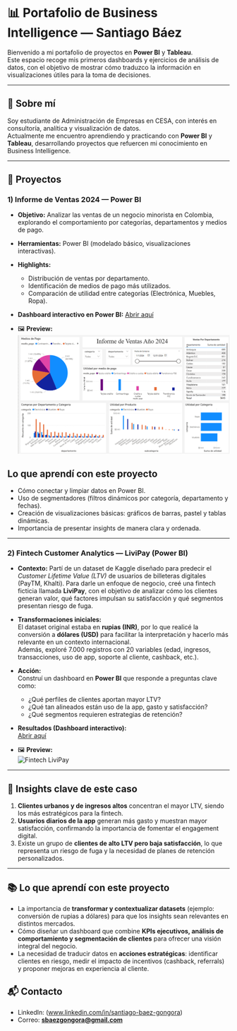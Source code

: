 # 📊 Portafolio de Business Intelligence — Santiago Báez

Bienvenido a mi portafolio de proyectos en **Power BI** y **Tableau**.  
Este espacio recoge mis primeros dashboards y ejercicios de análisis de datos, con el objetivo de mostrar cómo traduzco la información en visualizaciones útiles para la toma de decisiones.

---

## 🚀 Sobre mí
Soy estudiante de Administración de Empresas en CESA, con interés en consultoría, analítica y visualización de datos.  
Actualmente me encuentro aprendiendo y practicando con **Power BI** y **Tableau**, desarrollando proyectos que refuercen mi conocimiento en Business Intelligence.

---

## 📂 Proyectos

### 1) Informe de Ventas 2024 — Power BI
- **Objetivo:** Analizar las ventas de un negocio minorista en Colombia, explorando el comportamiento por categorías, departamentos y medios de pago.  
- **Herramientas:** Power BI (modelado básico, visualizaciones interactivas).  
- **Highlights:**  
  - Distribución de ventas por departamento.  
  - Identificación de medios de pago más utilizados.  
  - Comparación de utilidad entre categorías (Electrónica, Muebles, Ropa).
- **Dashboard interactivo en Power BI:** [Abrir aquí](https://app.powerbi.com/view?r=eyJrIjoiNmE1YzFmYjgtMjIwYi00YTM4LThjZmItMTJlZGM1ZTIxYWE3IiwidCI6IjA5NTMyOTYzLTYxMjEtNDlkNy05NGNhLTBiYWFhNjJhMzExNiIsImMiOjR9&pageName=34f8c35c70d44e71c4c0)
  
- 🖼️ **Preview:**  
 ![Informe de Ventas 2024](previews/Informe%20de%20ventas%202024%20.png)

  
##  Lo que aprendí con este proyecto
- Cómo conectar y limpiar datos en Power BI.  
- Uso de segmentadores (filtros dinámicos por categoría, departamento y fechas).  
- Creación de visualizaciones básicas: gráficos de barras, pastel y tablas dinámicas.  
- Importancia de presentar insights de manera clara y ordenada.  

---
### 2) Fintech Customer Analytics — LiviPay (Power BI)

- **Contexto:** Partí de un dataset de Kaggle diseñado para predecir el *Customer Lifetime Value (LTV)* de usuarios de billeteras digitales (PayTM, Khalti). Para darle un enfoque de negocio, creé una fintech ficticia llamada **LiviPay**, con el objetivo de analizar cómo los clientes generan valor, qué factores impulsan su satisfacción y qué segmentos presentan riesgo de fuga.

- **Transformaciones iniciales:**  
  El dataset original estaba en **rupias (INR)**, por lo que realicé la conversión a **dólares (USD)** para facilitar la interpretación y hacerlo más relevante en un contexto internacional.  
  Además, exploré 7.000 registros con 20 variables (edad, ingresos, transacciones, uso de app, soporte al cliente, cashback, etc.).

- **Acción:**  
  Construí un dashboard en **Power BI** que responde a preguntas clave como:  
  - ¿Qué perfiles de clientes aportan mayor LTV?  
  - ¿Qué tan alineados están uso de la app, gasto y satisfacción?  
  - ¿Qué segmentos requieren estrategias de retención?

- **Resultados (Dashboard interactivo):**  
  [Abrir aquí](https://app.powerbi.com/view?r=eyJrIjoiMjhmMTdhYjMtNzEzYS00NWJmLTgwNzktZjY5NWNjMTNhMGFjIiwidCI6IjA5NTMyOTYzLTYxMjEtNDlkNy05NGNhLTBiYWFhNjJhMzExNiIsImMiOjR9&pageName=ff73072db8a36e27c9d8)

- 🖼️ **Preview:**  
  ![Fintech LiviPay]()

---

## 🔎 Insights clave de este caso
1. **Clientes urbanos y de ingresos altos** concentran el mayor LTV, siendo los más estratégicos para la fintech.  
2. **Usuarios diarios de la app** generan más gasto y muestran mayor satisfacción, confirmando la importancia de fomentar el engagement digital.  
3. Existe un grupo de **clientes de alto LTV pero baja satisfacción**, lo que representa un riesgo de fuga y la necesidad de planes de retención personalizados.

---

## 📚 Lo que aprendí con este proyecto
- La importancia de **transformar y contextualizar datasets** (ejemplo: conversión de rupias a dólares) para que los insights sean relevantes en distintos mercados.  
- Cómo diseñar un dashboard que combine **KPIs ejecutivos, análisis de comportamiento y segmentación de clientes** para ofrecer una visión integral del negocio.  
- La necesidad de traducir datos en **acciones estratégicas**: identificar clientes en riesgo, medir el impacto de incentivos (cashback, referrals) y proponer mejoras en experiencia al cliente.


## 📬 Contacto
- LinkedIn: (www.linkedin.com/in/santiago-baez-gongora)  
- Correo: **sbaezgongora@gmail.com**
  

